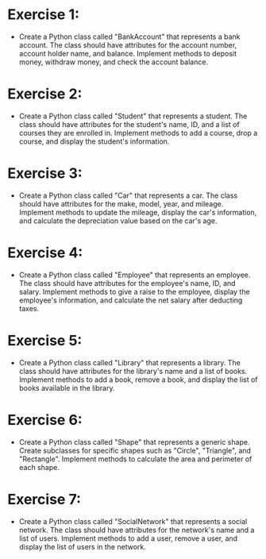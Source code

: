 # Exercise 1:
- Create a Python class called "BankAccount" that represents a bank account. The class should have attributes for the account number, account holder name, and balance. Implement methods to deposit money, withdraw money, and check the account balance.

# Exercise 2:
- Create a Python class called "Student" that represents a student. The class should have attributes for the student's name, ID, and a list of courses they are enrolled in. Implement methods to add a course, drop a course, and display the student's information.

# Exercise 3:
- Create a Python class called "Car" that represents a car. The class should have attributes for the make, model, year, and mileage. Implement methods to update the mileage, display the car's information, and calculate the depreciation value based on the car's age.

# Exercise 4:
- Create a Python class called "Employee" that represents an employee. The class should have attributes for the employee's name, ID, and salary. Implement methods to give a raise to the employee, display the employee's information, and calculate the net salary after deducting taxes.

# Exercise 5:
- Create a Python class called "Library" that represents a library. The class should have attributes for the library's name and a list of books. Implement methods to add a book, remove a book, and display the list of books available in the library.

# Exercise 6:
- Create a Python class called "Shape" that represents a generic shape. Create subclasses for specific shapes such as "Circle", "Triangle", and "Rectangle". Implement methods to calculate the area and perimeter of each shape.

# Exercise 7:
- Create a Python class called "SocialNetwork" that represents a social network. The class should have attributes for the network's name and a list of users. Implement methods to add a user, remove a user, and display the list of users in the network.
